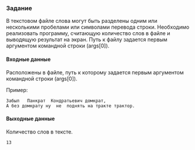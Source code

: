 ### Задание

В текстовом файле слова могут быть разделены одним или несколькими пробелами или символами перевода строки. Необходимо реализовать программу, считающую количество слов в файле и выводящую результат на экран. Путь к файлу задается первым аргументом командной строки (args[0]).

#### Входные данные
Расположены в файле, путь к которому задается первым аргументом командной строки (args[0]).

Пример:
```
Забыл   Панкрат  Кондратьевич домкрат,
А без домкрату ну  не  поднять на тракте трактор.
```

#### Выходные данные
Количество слов в тексте.
```
13
```
